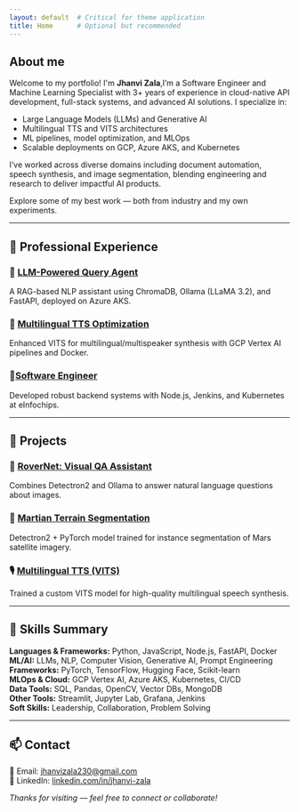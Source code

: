```yaml
---
layout: default  # Critical for theme application
title: Home      # Optional but recommended
---
```


## About me

Welcome to my portfolio! I'm **Jhanvi Zala**,I’m a Software Engineer and Machine Learning Specialist with 3+ years of experience in cloud-native API development, full-stack systems, and advanced AI solutions. I specialize in:

- Large Language Models (LLMs) and Generative AI
- Multilingual TTS and VITS architectures
- ML pipelines, model optimization, and MLOps
- Scalable deployments on GCP, Azure AKS, and Kubernetes

I’ve worked across diverse domains including document automation, speech synthesis, and image segmentation, blending engineering and research to deliver impactful AI products.

Explore some of my best work — both from industry and my own experiments.

---

## 💼 Professional Experience

### 🔹 [LLM-Powered Query Agent](./professional/llm-query-agent/)
A RAG-based NLP assistant using ChromaDB, Ollama (LLaMA 3.2), and FastAPI, deployed on Azure AKS.

### 🔹 [Multilingual TTS Optimization](./professional/vits-synthesis/)
Enhanced VITS for multilingual/multispeaker synthesis with GCP Vertex AI pipelines and Docker.

### 🔹[Software Engineer](./professional/)
Developed robust backend systems with Node.js, Jenkins, and Kubernetes at eInfochips.

---


## 🧪 Projects

### 🧠 [RoverNet: Visual QA Assistant](./personal/rovernet/)
Combines Detectron2 and Ollama to answer natural language questions about images.

### 🌋 [Martian Terrain Segmentation](./personal/project2/)
Detectron2 + PyTorch model trained for instance segmentation of Mars satellite imagery.

### 🎙️ [Multilingual TTS (VITS)](./personal/project3/)
Trained a custom VITS model for high-quality multilingual speech synthesis.

---

## 📜 Skills Summary

**Languages & Frameworks:** Python, JavaScript, Node.js, FastAPI, Docker  
**ML/AI:** LLMs, NLP, Computer Vision, Generative AI, Prompt Engineering  
**Frameworks:** PyTorch, TensorFlow, Hugging Face, Scikit-learn  
**MLOps & Cloud:** GCP Vertex AI, Azure AKS, Kubernetes, CI/CD  
**Data Tools:** SQL, Pandas, OpenCV, Vector DBs, MongoDB  
**Other Tools:** Streamlit, Jupyter Lab, Grafana, Jenkins  
**Soft Skills:** Leadership, Collaboration, Problem Solving

---

## 📫 Contact

📧 Email: [jhanvizala230@gmail.com](mailto:jhanvizala230@gmail.com)  
🔗 LinkedIn: [linkedin.com/in/jhanvi-zala](https://www.linkedin.com/in/jhanvi-zala)

*Thanks for visiting — feel free to connect or collaborate!*
